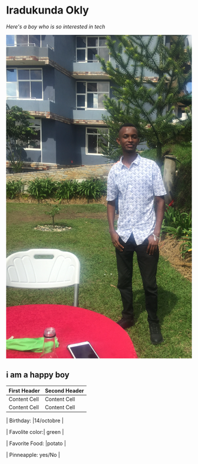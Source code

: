 # Iradukunda Okly

_Here's a boy who is so interested in tech_

![happy time](photo.png "his picture")

 ## i am a happy boy


| First Header  | Second Header |
| ------------- | ------------- |
| Content Cell  | Content Cell  |
| Content Cell  | Content Cell  |








| Birthday:      |14/octobre  |

| Favolite color:| green      |

| Favorite Food: |potato      |

| Pinneapple: yes/No          | 